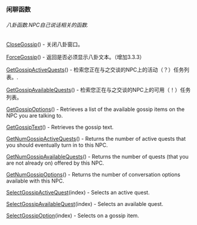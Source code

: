 ### 闲聊函数

###### 八卦函数.NPC自己说话相关的函数.

[CloseGossip](https://wow.gamepedia.com/API_CloseGossip)\(\) - 关闭八卦窗口。

[ForceGossip](https://wow.gamepedia.com/API_ForceGossip)\(\) - 返回是否必须显示八卦文本。（增加3.3.3）

[GetGossipActiveQuests](https://wow.gamepedia.com/API_GetGossipActiveQuests)\(\) - 检索您正在与之交谈的NPC上的活动（？）任务列表。.

[GetGossipAvailableQuests](https://wow.gamepedia.com/API_GetGossipAvailableQuests)\(\) - 检索您正在与之交谈的NPC上的可用（！）任务列表。

[GetGossipOptions](https://wow.gamepedia.com/API_GetGossipOptions)\(\) - Retrieves a list of the available gossip items on the NPC you are talking to.

[GetGossipText](https://wow.gamepedia.com/API_GetGossipText)\(\) - Retrieves the gossip text.

[GetNumGossipActiveQuests](https://wow.gamepedia.com/API_GetNumGossipActiveQuests)\(\) - Returns the number of active quests that you should eventually turn in to this NPC.

[GetNumGossipAvailableQuests](https://wow.gamepedia.com/API_GetNumGossipAvailableQuests)\(\) - Returns the number of quests \(that you are not already on\) offered by this NPC.

[GetNumGossipOptions](https://wow.gamepedia.com/API_GetNumGossipOptions)\(\) - Returns the number of conversation options available with this NPC.

[SelectGossipActiveQuest](https://wow.gamepedia.com/API_SelectGossipActiveQuest)\(index\) - Selects an active quest.

[SelectGossipAvailableQuest](https://wow.gamepedia.com/API_SelectGossipAvailableQuest)\(index\) - Selects an available quest.

[SelectGossipOption](https://wow.gamepedia.com/API_SelectGossipOption)\(index\) - Selects on a gossip item.



